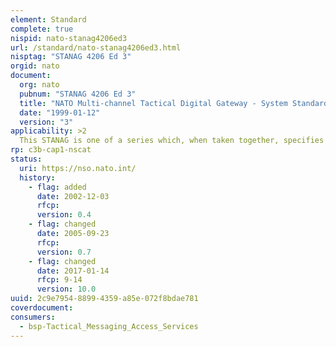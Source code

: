 ```yaml
---
element: Standard
complete: true
nispid: nato-stanag4206ed3
url: /standard/nato-stanag4206ed3.html
nisptag: "STANAG 4206 Ed 3"
orgid: nato
document:
  org: nato
  pubnum: "STANAG 4206 Ed 3"
  title: "NATO Multi-channel Tactical Digital Gateway - System Standards"
  date: "1999-01-12"
  version: "3"
applicability: >2
  This STANAG is one of a series which, when taken together, specifies all the technical characteristics, parameters, and procedures necessary for two NATO digital tactical communications systems (networks) to interconnect and exchange traffic via a gateway.
rp: c3b-cap1-nscat
status:
  uri: https://nso.nato.int/
  history: 
    - flag: added
      date: 2002-12-03
      rfcp: 
      version: 0.4
    - flag: changed
      date: 2005-09-23
      rfcp: 
      version: 0.7
    - flag: changed
      date: 2017-01-14
      rfcp: 9-14
      version: 10.0
uuid: 2c9e7954-8899-4359-a85e-072f8bdae781
coverdocument:
consumers:
  - bsp-Tactical_Messaging_Access_Services
---
```

